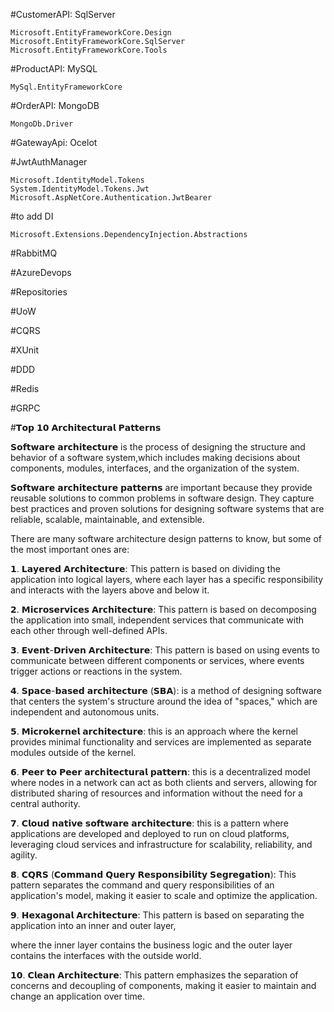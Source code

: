 ﻿#CustomerAPI: SqlServer

	Microsoft.EntityFrameworkCore.Design
	Microsoft.EntityFrameworkCore.SqlServer
	Microsoft.EntityFrameworkCore.Tools

#ProductAPI: MySQL

	MySql.EntityFrameworkCore

#OrderAPI: MongoDB

	MongoDb.Driver

#GatewayApi: Ocelot

#JwtAuthManager

	Microsoft.IdentityModel.Tokens
	System.IdentityModel.Tokens.Jwt
	Microsoft.AspNetCore.Authentication.JwtBearer

#to add DI

	Microsoft.Extensions.DependencyInjection.Abstractions


#RabbitMQ

#AzureDevops

#Repositories

#UoW

#CQRS

#XUnit

#DDD

#Redis

#GRPC





#𝗧𝗼𝗽 𝟭𝟬 𝗔𝗿𝗰𝗵𝗶𝘁𝗲𝗰𝘁𝘂𝗿𝗮𝗹 𝗣𝗮𝘁𝘁𝗲𝗿𝗻𝘀

𝗦𝗼𝗳𝘁𝘄𝗮𝗿𝗲 𝗮𝗿𝗰𝗵𝗶𝘁𝗲𝗰𝘁𝘂𝗿𝗲 is the process of designing the structure and behavior of a software system,which includes making decisions about components,
modules, interfaces, and the organization of the system.

𝗦𝗼𝗳𝘁𝘄𝗮𝗿𝗲 𝗮𝗿𝗰𝗵𝗶𝘁𝗲𝗰𝘁𝘂𝗿𝗲 𝗽𝗮𝘁𝘁𝗲𝗿𝗻𝘀 are important because they provide reusable solutions to common problems in software design.
They capture best practices and proven solutions for designing software systems that are reliable, scalable, maintainable, and extensible.

There are many software architecture design patterns to know, but some of the most important ones are:

𝟭. 𝗟𝗮𝘆𝗲𝗿𝗲𝗱 𝗔𝗿𝗰𝗵𝗶𝘁𝗲𝗰𝘁𝘂𝗿𝗲: This pattern is based on dividing the application into logical layers,
where each layer has a specific responsibility and interacts with the layers above and below it.

𝟮. 𝗠𝗶𝗰𝗿𝗼𝘀𝗲𝗿𝘃𝗶𝗰𝗲𝘀 𝗔𝗿𝗰𝗵𝗶𝘁𝗲𝗰𝘁𝘂𝗿𝗲: This pattern is based on decomposing the application into small, 
independent services that communicate with each other through well-defined APIs.

𝟯. 𝗘𝘃𝗲𝗻𝘁-𝗗𝗿𝗶𝘃𝗲𝗻 𝗔𝗿𝗰𝗵𝗶𝘁𝗲𝗰𝘁𝘂𝗿𝗲: This pattern is based on using events to communicate between different
components or services, where events trigger actions or reactions in the system.

𝟰. 𝗦𝗽𝗮𝗰𝗲-𝗯𝗮𝘀𝗲𝗱 𝗮𝗿𝗰𝗵𝗶𝘁𝗲𝗰𝘁𝘂𝗿𝗲 (𝗦𝗕𝗔): is a method of designing software that centers the system's structure
around the idea of "spaces," which are independent and autonomous units.

𝟱. 𝗠𝗶𝗰𝗿𝗼𝗸𝗲𝗿𝗻𝗲𝗹 𝗮𝗿𝗰𝗵𝗶𝘁𝗲𝗰𝘁𝘂𝗿𝗲: this is an approach where the kernel provides minimal functionality 
and services are implemented as separate modules outside of the kernel.

𝟲. 𝗣𝗲𝗲𝗿 𝘁𝗼 𝗣𝗲𝗲𝗿 𝗮𝗿𝗰𝗵𝗶𝘁𝗲𝗰𝘁𝘂𝗿𝗮𝗹 𝗽𝗮𝘁𝘁𝗲𝗿𝗻: this is a decentralized model where nodes in a network can act as 
both clients and servers, allowing for distributed sharing of resources and information without the need for a central authority.

𝟳. 𝗖𝗹𝗼𝘂𝗱 𝗻𝗮𝘁𝗶𝘃𝗲 𝘀𝗼𝗳𝘁𝘄𝗮𝗿𝗲 𝗮𝗿𝗰𝗵𝗶𝘁𝗲𝗰𝘁𝘂𝗿𝗲: this is a pattern where applications are developed and deployed to run on cloud platforms,
leveraging cloud services and infrastructure for scalability, reliability, and agility.

𝟴. 𝗖𝗤𝗥𝗦 (𝗖𝗼𝗺𝗺𝗮𝗻𝗱 𝗤𝘂𝗲𝗿𝘆 𝗥𝗲𝘀𝗽𝗼𝗻𝘀𝗶𝗯𝗶𝗹𝗶𝘁𝘆 𝗦𝗲𝗴𝗿𝗲𝗴𝗮𝘁𝗶𝗼𝗻): This pattern separates the command and query responsibilities 
of an application's model, making it easier to scale and optimize the application.

𝟵. 𝗛𝗲𝘅𝗮𝗴𝗼𝗻𝗮𝗹 𝗔𝗿𝗰𝗵𝗶𝘁𝗲𝗰𝘁𝘂𝗿𝗲: This pattern is based on separating the application into an inner and outer layer,

where the inner layer contains the business logic and the outer layer contains the interfaces with the outside world.

𝟭𝟬. 𝗖𝗹𝗲𝗮𝗻 𝗔𝗿𝗰𝗵𝗶𝘁𝗲𝗰𝘁𝘂𝗿𝗲: This pattern emphasizes the separation of concerns and decoupling of components, making it easier to maintain and change an application over time.

